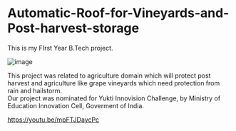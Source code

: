# Automatic-Roof-for-Vineyards-and-Post-harvest-storage
This is my FIrst Year B.Tech project.

![image](https://github.com/ShashankRaut1604/Automatic-Roof-for-Vineyards-and-Post-harvest-storage/assets/157049159/34b0afc2-ea18-4742-be1d-6f103fbb74c9)



This project was related to agriculture domain which will protect post harvest and agriculture like grape vineyards which need protection from rain and hailstorm.  
Our project was nominated for Yukti Innovision Challenge, by Ministry of Education Innovation Cell, Goverment of India.

https://youtu.be/mpFTJDaycPc
